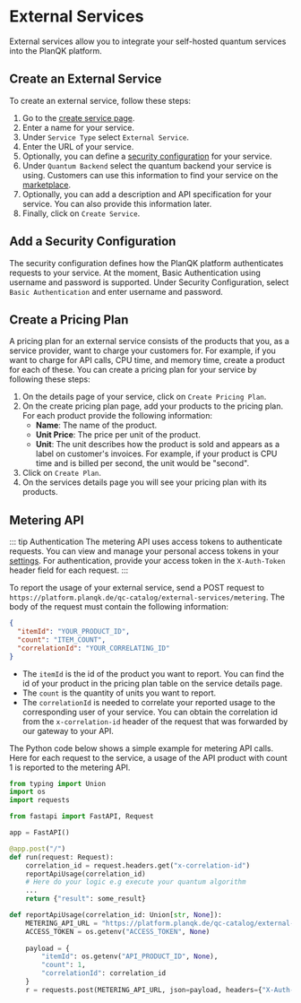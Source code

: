 # External Services
External services allow you to integrate your self-hosted quantum services into the PlanQK platform.

## Create an External Service
To create an external service, follow these steps:
  1. Go to the [create service page](https://platform.planqk.de/services/new).
  2. Enter a name for your service.
  3. Under `Service Type` select `External Service`.
  4. Enter the URL of your service.
  5. Optionally, you can define a [security configuration](external-services.md#add-a-security-configuration) for your service. 
  6. Under `Quantum Backend` select the quantum backend your service is using. Customers can use this information to find your service on the [marketplace](../marketplace.md).
  7. Optionally, you can add a description and API specification for your service. You can also provide this information later.
  8. Finally, click on `Create Service`.

## Add a Security Configuration
The security configuration defines how the PlanQK platform authenticates requests to your service. 
At the moment, Basic Authentication using username and password is supported.
Under Security Configuration, select `Basic Authentication` and enter username and password.

## Create a Pricing Plan
A pricing plan for an external service consists of the products that you, as a service provider, want to charge your customers for.
For example, if you want to charge for API calls, CPU time, and memory time, create a product for each of these.
You can create a pricing plan for your service by following these steps:

1. On the details page of your service, click on `Create Pricing Plan`.
2. On the create pricing plan page, add your products to the pricing plan. For each product provide the following information:
   -  **Name**: The name of the product.
   -  **Unit Price**: The price per unit of the product.
   -  **Unit**: The unit describes how the product is sold and appears as a label on customer's invoices. 
   For example, if your product is CPU time and is billed per second, the unit would be "second".
3. Click on `Create Plan`.
4. On the services details page you will see your pricing plan with its products.

## Metering API
::: tip Authentication
The metering API uses access tokens to authenticate requests.
You can view and manage your personal access tokens in your [settings](https://platform.planqk.de/settings/access-tokens).
For authentication, provide your access token in the `X-Auth-Token` header field for each request.
:::

To report the usage of your external service, send a POST request to ```https://platform.planqk.de/qc-catalog/external-services/metering```.
The body of the request must contain the following information:

```json
{
  "itemId": "YOUR_PRODUCT_ID",
  "count": "ITEM_COUNT",
  "correlationId": "YOUR_CORRELATING_ID"
}
```

- The `itemId` is the id of the product you want to report.
  You can find the id of your product in the pricing plan table on the service details page.
- The `count` is the quantity of units you want to report.
- The `correlationId` is needed to correlate your reported usage to the corresponding user of your service.
  You can obtain the correlation id from the `x-correlation-id` header of the request that was forwarded by our gateway to your API.

The Python code below shows a simple example for metering API calls.
Here for each request to the service, a usage of the API product with count 1 is reported to the metering API.

```python
from typing import Union
import os
import requests

from fastapi import FastAPI, Request

app = FastAPI()

@app.post("/")
def run(request: Request):
    correlation_id = request.headers.get("x-correlation-id")
    reportApiUsage(correlation_id)
    # Here do your logic e.g execute your quantum algorithm
    ...    
    return {"result": some_result}

def reportApiUsage(correlation_id: Union[str, None]):
    METERING_API_URL = "https://platform.planqk.de/qc-catalog/external-services/metering"
    ACCESS_TOKEN = os.getenv("ACCESS_TOKEN", None)
    
    payload = {
        "itemId": os.getenv("API_PRODUCT_ID", None),
        "count": 1,
        "correlationId": correlation_id
    }
    r = requests.post(METERING_API_URL, json=payload, headers={"X-Auth-Token": ACCESS_TOKEN})
```





